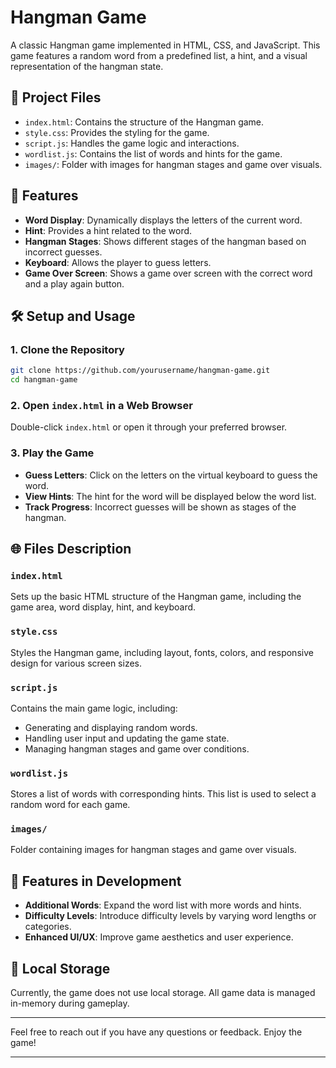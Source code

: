 # Hangman Game

A classic Hangman game implemented in HTML, CSS, and JavaScript. This game features a random word from a predefined list, a hint, and a visual representation of the hangman state.

## 📂 Project Files

- `index.html`: Contains the structure of the Hangman game.
- `style.css`: Provides the styling for the game.
- `script.js`: Handles the game logic and interactions.
- `wordlist.js`: Contains the list of words and hints for the game.
- `images/`: Folder with images for hangman stages and game over visuals.

## 🌟 Features

- **Word Display**: Dynamically displays the letters of the current word.
- **Hint**: Provides a hint related to the word.
- **Hangman Stages**: Shows different stages of the hangman based on incorrect guesses.
- **Keyboard**: Allows the player to guess letters.
- **Game Over Screen**: Shows a game over screen with the correct word and a play again button.

## 🛠️ Setup and Usage

### 1. Clone the Repository

```bash
git clone https://github.com/yourusername/hangman-game.git
cd hangman-game
```

### 2. Open `index.html` in a Web Browser

Double-click `index.html` or open it through your preferred browser.

### 3. Play the Game

- **Guess Letters**: Click on the letters on the virtual keyboard to guess the word.
- **View Hints**: The hint for the word will be displayed below the word list.
- **Track Progress**: Incorrect guesses will be shown as stages of the hangman.

## 🌐 Files Description

### `index.html`

Sets up the basic HTML structure of the Hangman game, including the game area, word display, hint, and keyboard.

### `style.css`

Styles the Hangman game, including layout, fonts, colors, and responsive design for various screen sizes.

### `script.js`

Contains the main game logic, including:
- Generating and displaying random words.
- Handling user input and updating the game state.
- Managing hangman stages and game over conditions.

### `wordlist.js`

Stores a list of words with corresponding hints. This list is used to select a random word for each game.

### `images/`

Folder containing images for hangman stages and game over visuals.

## 🚀 Features in Development

- **Additional Words**: Expand the word list with more words and hints.
- **Difficulty Levels**: Introduce difficulty levels by varying word lengths or categories.
- **Enhanced UI/UX**: Improve game aesthetics and user experience.

## 💾 Local Storage

Currently, the game does not use local storage. All game data is managed in-memory during gameplay.

---

Feel free to reach out if you have any questions or feedback. Enjoy the game!

---
